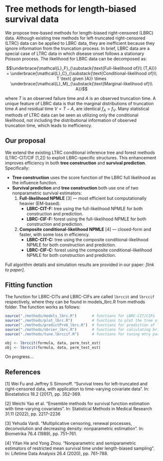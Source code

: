 # Tree methods for length-biased survival data
We propose tree-based methods for length-biased right-censored (LBRC) data. 
Although existing tree methods for left-truncated right-censored (LTRC) data can be applied to LBRC data, they are inefficient because they ignore information from the truncation process.
In brief, LBRC data are a special case of LTRC data in which disease onset follows a stationary Poisson process. The likelihood for LBRC data can be decomposed as:
```math
\underbrace{\mathcal{L}_F}_{\substack{\text{Full-likelihood of}\\ (T,A)}} = \underbrace{\mathcal{L}_C}_{\substack{\text{Conditional-likelihood of}\\ T \text{ given }A}} \times \underbrace{\mathcal{L}_M}_{\substack{\text{Marginal-likelihood of}\\ A}}
```
where $T$ is an observed failure time and $A$ is an observed truncation time. A unique feature of LBRC data is that the marginal distributions of truncation time $A$ and residual time $V=T-A$, are identical $f_A=f_V$.
Many statistical methods of LTRC data can be seen as utilizing only the conditional likelihood, not including the distributional information of observed truncation time, which leads to inefficiency.

## Our proposal
We extend the existing LTRC conditional inference tree and forest methods (LTRC-CIT/CIF [1,2]) to exploit LBRC-specific structures. This enhancement improves efficiency in both **tree construction** and **survival prediction**.
Specifically:
* **Tree construction** uses the score function of the LBRC full likelihood as the influence function.
* **Survival prediction** and **tree construction** both use one of two nonparametric survival estimators:
  1. **Full-likelihood NPMLE** [3] — most efficient but computationally heavier (EM-based).
      * **LBRC-CIT-F:** tree using the full-likelihood NPMLE for both construction and prediction.
      * **LBRC-CIF-F:** forest using the full-likelihood NPMLE for both construction and prediction.
  2. **Composite conditional-likelihood NPMLE** [4] — closed-form and faster, with some loss in efficiency.
      * **LBRC-CIT-C:** tree using the composite conditional-likelihood NPMLE for both construction and prediction.
      * **LBRC-CIF-C:** forest using the composite conditional-likelihood NPMLE for both construction and prediction.

Full algorithm details and simulation results are provided in our paper: *[link to paper]*.

## Fitting function
The function for LBRC-CITs and LBRC-CIFs are called `lbrccit` and `lbrccif` respectively, where they can be found in models_lbrc.R from methods folder.
The function works as follows:
```R
source("./methods/models_lbrc.R")		# functions for LBRC-CIT/CIFs
source("./methods/plot_lbrc.R")			# functions to plot the tree of LBRC-CITs
source("./methods/predictProb_lbrc.R")	# functions for prediction of fitted LBRC-CIT/CIFs
source("./methods/sbrier_lbrc.R")		# functions for calculating brier scores of LBRC-CIT/CIFs
source("./methods/tune.lbrccif.R")		# functions for tuning mtry parameter of LBRC-CIFs

obj <- lbrccit(formula, data, perm_test_est)
obj <- lbrccit(formula, data, perm_test_est)
```

On progress...

## References
[1] Wei Fu and Jeffrey S Simonoff. “Survival trees for left-truncated and right-censored data, with application to time-varying covariate data”. In: Biostatistics 18.2 (2017), pp. 352–369.

[2] Weichi Yao et al. “Ensemble methods for survival function estimation with time-varying covariates”. In: Statistical Methods in Medical Research 31.11 (2022), pp. 2217–2236

[3] Yehuda Vardi. “Multiplicative censoring, renewal processes, deconvolution and decreasing density: nonparametric estimation”. In: Biometrika 76.4 (1989), pp. 751–761.

[4] Yifan He and Yong Zhou. “Nonparametric and semiparametric estimators of restricted mean survival time under length-biased sampling”. In: Lifetime Data Analysis 26.4 (2020), pp. 761–788.
